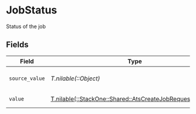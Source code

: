 # JobStatus

Status of the job


## Fields

| Field                                                                                                            | Type                                                                                                             | Required                                                                                                         | Description                                                                                                      | Example                                                                                                          |
| ---------------------------------------------------------------------------------------------------------------- | ---------------------------------------------------------------------------------------------------------------- | ---------------------------------------------------------------------------------------------------------------- | ---------------------------------------------------------------------------------------------------------------- | ---------------------------------------------------------------------------------------------------------------- |
| `source_value`                                                                                                   | *T.nilable(::Object)*                                                                                            | :heavy_minus_sign:                                                                                               | The source value of the job status.                                                                              | Published                                                                                                        |
| `value`                                                                                                          | [T.nilable(::StackOne::Shared::AtsCreateJobRequestDtoValue)](../../models/shared/atscreatejobrequestdtovalue.md) | :heavy_minus_sign:                                                                                               | The status of the job.                                                                                           | published                                                                                                        |